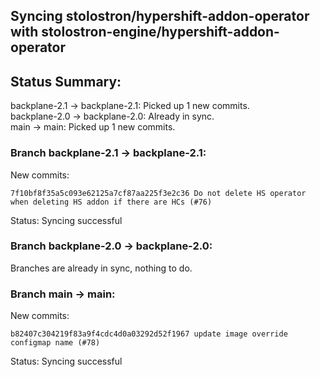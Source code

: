 ## Syncing stolostron/hypershift-addon-operator with stolostron-engine/hypershift-addon-operator

## Status Summary:

backplane-2.1 -> backplane-2.1: Picked up 1 new commits.  
backplane-2.0 -> backplane-2.0: Already in sync.  
main -> main: Picked up 1 new commits.  

### Branch backplane-2.1 -> backplane-2.1:

New commits:

```
7f10bf8f35a5c093e62125a7cf87aa225f3e2c36 Do not delete HS operator when deleting HS addon if there are HCs (#76)
```

Status: Syncing successful

### Branch backplane-2.0 -> backplane-2.0:

Branches are already in sync, nothing to do.

### Branch main -> main:

New commits:

```
b82407c304219f83a9f4cdc4d0a03292d52f1967 update image override configmap name (#78)
```

Status: Syncing successful
